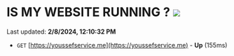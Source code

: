 # IS MY WEBSITE RUNNING ? [![](https://img.shields.io/static/v1?label=Sponsor&message=%E2%9D%A4&logo=GitHub&color=%23fe8e86)](https://github.com/sponsors/<username>)

Last updated: **2/8/2024, 12:10:32 PM**

- `GET` [https://youssefservice.me](https://youssefservice.me) - **Up** (155ms)
